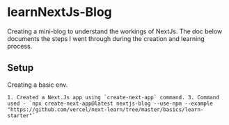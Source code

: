 # learnNextJs-Blog

Creating a mini-blog to understand the workings of NextJs.
The doc below documents the steps I went through during the creation and learning process.

## Setup

Creating a basic env.

    1. Created a Next.Js app using `create-next-app` command. 3. Command used - `npx create-next-app@latest nextjs-blog --use-npm --example "https://github.com/vercel/next-learn/tree/master/basics/learn-starter"`
